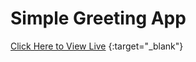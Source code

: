 # Simple Greeting App
[Click Here to View Live](https://react-greeting-ps3x3pfzx-rohitverse.vercel.app/) {:target="_blank"}
